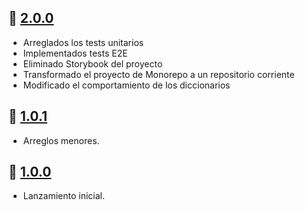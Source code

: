 ## 🚀 [2.0.0](https://github.com/CodingFlavour/coding-flavour-common/releases/tag/2.0.0)

- Arreglados los tests unitarios
- Implementados tests E2E
- Eliminado Storybook del proyecto
- Transformado el proyecto de Monorepo a un repositorio corriente
- Modificado el comportamiento de los diccionarios

## 🐛 [1.0.1](https://github.com/CodingFlavour/coding-flavour-common/releases/tag/1.0.1)

- Arreglos menores.

## 🚀 [1.0.0](https://github.com/CodingFlavour/coding-flavour-common/releases/tag/1.0.0)

- Lanzamiento inicial.